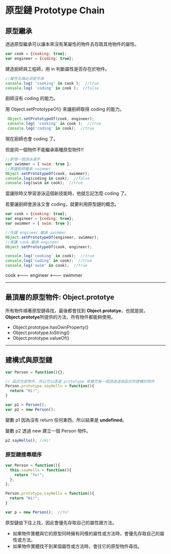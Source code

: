 # 原型鏈 Prototype Chain
## 原型繼承
透過原型繼承可以讓本來沒有某屬性的物件去存取其他物件的屬性。
```js
var cook = {cooking: true};
var engineer = {coding: true};
```
建造廚師與工程師，用 in 判斷屬性是否存在於物件。
```js
//屬性名稱必須是字串
console.log( 'cooking' in cook );  //true
console.log( 'coding' in cook );  //false
```
廚師沒有 coding 的能力。

用  Object.setPrototypeOf() 來讓廚師取得 coding 的能力。
```js
 Object.setPrototypeOf(cook, engineer);
 console.log( 'cooking' in cook );  //true
 console.log('coding' in cook);  //true
```
現在廚師也會 coding 了。

但是同一個物件不能繼承兩種原型物件!!
```js
//新增一個游泳選手
var swimmer = { swim: true };
//再讓廚師繼承 swimmer
Object.setPrototypeOf(cook, swimmer);
console.log(coding in cook);  //false
console.log(swim in cook);  //true
```
當讓除時又學習游泳這個新技能時，他就忘記怎麼 coding 了。

若要讓廚師會游泳又會 coding，就要利用原型鏈的概念。

```js
var cook = {cooking: true};
var engineer = {coding: true};
var swimmer = { swim: true };

//先讓 engineer 繼承 swimmer
Object.setPrototypeOf(engineer, swimmer);
//再讓 cook 繼承 engineer
Object.setPrototypeOf(cook, engineer);

console.log('cooking' in cook);  //true
console.log('coding' in cook);  //true
console.log('swim' in cook);  //true
```
cook <--- engineer <--- swimmer

---
## 最頂層的原型物件: Object.prototye
所有物件順著原型鏈尋找，最後都會找到 **Object.prototye**，也就是說，**Object.prototye**所提供的方法，所有物件都能夠使用。
* Object.prototype.hasOwnProperty()
* Object.prototype.toString()
* Object.prototype.valueOf()
---
## 建構式與原型鏈
```js
var Person = function(){};

// 函式也是物件，所以可以透過 prototype 來擴充每一個透過這個函式所建構的物件
Person.prototype.sayHello = function(){
  return "Hi!";
}

var p1 = Person();
var p2 = new Person();
```
變數 p1 因為沒有 return 任何東西，所以結果是 **undefined**。

變數 p2 透過 new 建立一個 Person 物件。
```js
p2.sayHello(); //Hi!
```

### 原型鏈搜尋順序
```js
var Person = function(){
  this.sayHello = function(){
    return "Yo!";
  };
};

Person.prototype.sayHello = function(){
  return "Hi!";
}

var p = new Person();  //Yo!
```
原型鏈由下往上找，因此會優先存取自己的屬性跟方法。
* 如果物件實體與它的原型同時擁有同樣的屬性或方法時，會優先存取自己的屬性或方法。
* 如果物件實體找不到某個屬性或方法時，會往它的原型物件尋找。